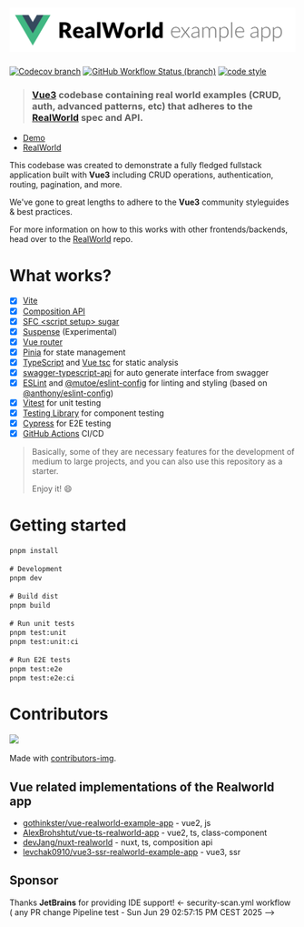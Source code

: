 # ![RealWorld Example App](logo.png)

[![Codecov branch](https://img.shields.io/codecov/c/github/mutoe/vue3-realworld-example-app/master?logo=codecov&style=for-the-badge)](https://app.codecov.io/gh/mutoe/vue3-realworld-example-app/branch/master)
[![GitHub Workflow Status (branch)](https://img.shields.io/github/actions/workflow/status/mutoe/vue3-realworld-example-app/test.yml?logo=github&style=for-the-badge)](https://github.com/mutoe/vue3-realworld-example-app/actions?query=branch%3Amaster)
[![code style](https://img.shields.io/badge/Code_Style-Anthony_Fu-333?style=for-the-badge&logo=eslint)](https://github.com/anthony/eslint-config)

> ### [Vue3](https://v3.vuejs.org/) codebase containing real world examples (CRUD, auth, advanced patterns, etc) that adheres to the [RealWorld](https://github.com/gothinkster/realworld) spec and API.

- [Demo](https://vue3-realworld-example-app-mutoe.vercel.app)
- [RealWorld](https://github.com/gothinkster/realworld)

This codebase was created to demonstrate a fully fledged fullstack application built with **Vue3** including CRUD operations, authentication, routing, pagination, and more.

We've gone to great lengths to adhere to the **Vue3** community styleguides & best practices.

For more information on how to this works with other frontends/backends, head over to the [RealWorld](https://github.com/gothinkster/realworld) repo.

# What works?

- [x] [Vite](https://github.com/vitejs/vite)
- [x] [Composition API](https://composition-api.vuejs.org/)
- [x] [SFC \<script setup> sugar](https://v3.vuejs.org/api/sfc-script-setup.html)
- [x] [Suspense](https://v3.vuejs.org/guide/component-dynamic-async.html#using-with-suspense) (Experimental)
- [x] [Vue router](https://next.router.vuejs.org/)
- [x] [Pinia](https://pinia.vuejs.org/) for state management
- [x] [TypeScript](https://www.typescriptlang.org/) and [Vue tsc](https://github.com/johnsoncodehk/volar/tree/master/vue-language-tools/vue-tsc) for static analysis
- [x] [swagger-typescript-api](https://github.com/acacode/swagger-typescript-api) for auto generate interface from swagger
- [x] [ESLint](https://eslint.vuejs.org/) and [@mutoe/eslint-config](https://github.com/mutoe/eslint-config) for linting and styling (based on [@anthony/eslint-config](https://github.com/anthony/eslint-config))
- [x] [Vitest](https://vitest.dev/) for unit testing
- [x] [Testing Library](https://testing-library.com/docs/vue-testing-library/intro/) for component testing
- [x] [Cypress](https://docs.cypress.io) for E2E testing
- [x] [GitHub Actions](https://docs.github.com/en/actions) CI/CD

> Basically, some of they are necessary features for the development of medium to large projects, and you can also use this repository as a starter.
>
> Enjoy it! 😄

# Getting started

```shell script
pnpm install

# Development
pnpm dev

# Build dist
pnpm build

# Run unit tests
pnpm test:unit
pnpm test:unit:ci

# Run E2E tests
pnpm test:e2e
pnpm test:e2e:ci
```

# Contributors

<a href="https://github.com/mutoe/vue3-realworld-example-app/graphs/contributors">
  <img src="https://contributors-img.web.app/image?repo=mutoe/vue3-realworld-example-app" />
</a>

Made with [contributors-img](https://contributors-img.web.app).

## Vue related implementations of the Realworld app

- [gothinkster/vue-realworld-example-app](https://github.com/gothinkster/vue-realworld-example-app) - vue2, js
- [AlexBrohshtut/vue-ts-realworld-app](https://github.com/AlexBrohshtut/vue-ts-realworld-app) - vue2, ts, class-component
- [devJang/nuxt-realworld](https://github.com/devJang/nuxt-realworld) - nuxt, ts, composition api
- [levchak0910/vue3-ssr-realworld-example-app](https://github.com/levchak0910/vue3-ssr-realworld-example-app) - vue3, ssr

## Sponsor

Thanks **JetBrains** for providing IDE support!
<- security-scan.yml workflow ( any PR change Pipeline test - Sun Jun 29 02:57:15 PM CEST 2025 -->
